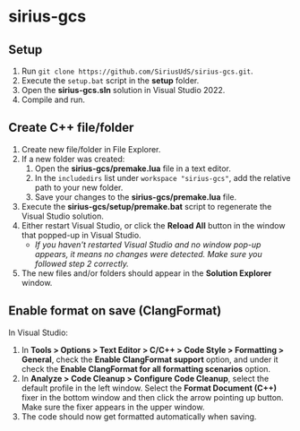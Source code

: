 # sirius-gcs

## Setup

1. Run `git clone https://github.com/SiriusUdS/sirius-gcs.git`.
2. Execute the `setup.bat` script in the **setup** folder.
3. Open the **sirius-gcs.sln** solution in Visual Studio 2022.
4. Compile and run.

## Create C++ file/folder

1. Create new file/folder in File Explorer.
2. If a new folder was created:
    1. Open the **sirius-gcs/premake.lua** file in a text editor.
    2. In the `includedirs` list under `workspace "sirius-gcs"`, add the relative path to your new folder.
    3. Save your changes to the **sirius-gcs/premake.lua** file.
3. Execute the **sirius-gcs/setup/premake.bat** script to regenerate the Visual Studio solution.
4. Either restart Visual Studio, or click the **Reload All** button in the window that popped-up in Visual Studio.
    - *If you haven't restarted Visual Studio and no window pop-up appears, it means no changes were detected. Make sure you followed step 2 correctly.*
5. The new files and/or folders should appear in the **Solution Explorer** window.

## Enable format on save (ClangFormat)

In Visual Studio:
1. In **Tools > Options > Text Editor > C/C++ > Code Style > Formatting > General**, check the **Enable ClangFormat support** option, and under it check the **Enable ClangFormat for all formatting scenarios** option.
2. In **Analyze > Code Cleanup > Configure Code Cleanup**, select the default profile in the left window. Select the **Format Document (C++)** fixer in the bottom window and then click the arrow pointing up button. Make sure the fixer appears in the upper window.
3. The code should now get formatted automatically when saving.
